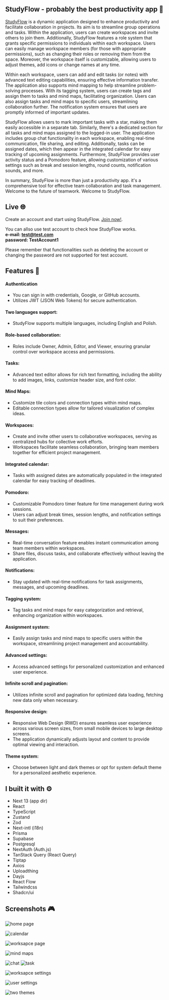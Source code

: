 ## StudyFlow -  probably the best productivity app :dragon:

[StudyFlow](https://studyflow-app.vercel.app 'StudyFlow') is a dynamic application designed to enhance productivity and facilitate collaboration in projects. Its aim is to streamline group operations and tasks. Within the application, users can create workspaces and invite others to join them. Additionally, StudyFlow features a role system that grants specific permissions to individuals within each workspace. Users can easily manage workspace members (for those with appropriate permissions), such as changing their roles or removing them from the space. Moreover, the workspace itself is customizable, allowing users to adjust themes, add icons or change names at any time.

Within each workspace, users can add and edit tasks (or notes) with advanced text editing capabilities, ensuring effective information transfer. The application also supports mind mapping to help streamline problem-solving processes. With its tagging system, users can create tags and assign them to tasks and mind maps, facilitating organization. Users can also assign tasks and mind maps to specific users, streamlining collaboration further. The notification system ensures that users are promptly informed of important updates.

StudyFlow allows users to mark important tasks with a star, making them easily accessible in a separate tab. Similarly, there's a dedicated section for all tasks and mind maps assigned to the logged-in user. The application includes group chat functionality in each workspace, enabling real-time communication, file sharing, and editing. Additionally, tasks can be assigned dates, which then appear in the integrated calendar for easy tracking of upcoming assignments. Furthermore, StudyFlow provides user activity status and a Pomodoro feature, allowing customization of various settings such as break and session lengths, round counts, notification sounds, and more.

In summary, StudyFlow is more than just a productivity app. it's a comprehensive tool for effective team collaboration and task management. Welcome to the future of teamwork. Welcome to StudyFlow.

## Live :globe_with_meridians:

Create an account and start using StudyFlow. [Join now!](https://studyflow-app.vercel.app/sign-up 'Join to StudyFlow').

You can allso use test account to check how StudyFlow works.
<br/>
**e-mail: test@test.com**
<br/>
**password: TestAccount1**

Please remember that functionalities such as deleting the account or changing the password are not supported for test account.

## Features :sparkler:


#### Authentication
- You can sign in with credentials, Google, or GitHub accounts.
- Utilizes JWT (JSON Web Tokens) for secure authentication.

#### Two languages support:
- StudyFlow supports multiple languages, including English and Polish.

#### Role-based collaboration:
- Roles include Owner, Admin, Editor, and Viewer, ensuring granular control over workspace access and permissions.

#### Tasks:
- Advanced text editor allows for rich text formatting, including the ability to add images, links, customize header size, and font color.

#### Mind Maps:
- Customize tile colors and connection types within mind maps.
- Editable connection types allow for tailored visualization of complex ideas.

#### Workspaces:
- Create and invite other users to collaborative workspaces, serving as centralized hubs for collective work efforts.
- Workspaces facilitate seamless collaboration, bringing team members together for efficient project management.

#### Integrated calendar:
- Tasks with assigned dates are automatically populated in the integrated calendar for easy tracking of deadlines.

#### Pomodoro:
- Customizable Pomodoro timer feature for time management during work sessions.
- Users can adjust break times, session lengths, and notification settings to suit their preferences.

#### Messages:
- Real-time conversation feature enables instant communication among team members within workspaces.
- Share files, discuss tasks, and collaborate effectively without leaving the application.

#### Notifications:

- Stay updated with real-time notifications for task assignments, messages, and upcoming deadlines.

#### Tagging system:

- Tag tasks and mind maps for easy categorization and retrieval, enhancing organization within workspaces.

#### Assignment system:

- Easily assign tasks and mind maps to specific users within the workspace, streamlining project management and accountability.

#### Advanced settings:
- Access advanced settings for personalized customization and enhanced user experience.

#### Infinite scroll and pagination:
- Utilizes infinite scroll and pagination for optimized data loading, fetching new data only when necessary.

#### Responsive design:
- Responsive Web Design (RWD) ensures seamless user experience across various screen sizes, from small mobile devices to large desktop screens.
- The application dynamically adjusts layout and content to provide optimal viewing and interaction.

#### Theme system:

- Choose between light and dark themes or opt for system default theme for a personalized aesthetic experience.


## I built it with :gear:

- Next 13 (app dir)
- React
- TypeScript
- Zustand
- Zod
- Next-intl (i18n)
- Prisma
- Supabase
- Postgresql
- NextAuth (Auth.js)
- TanStack Query (React Query)
- Tiptap
- Axios
- Uploadthing
- Dayjs
- React Flow
- Tailwindcss
- Shadcn/ui

## Screenshots :video_game:

![home page](https://raw.githubusercontent.com/sepetowski/studyFlow/main/public/images/homeScreen.png)

![calendar](https://raw.githubusercontent.com/sepetowski/studyFlow/main/public/images/calendar.png)

![worksapce page](https://raw.githubusercontent.com/sepetowski/studyFlow/main/public/images/workspaceFilter.png)

![mind maps](https://raw.githubusercontent.com/sepetowski/studyFlow/main/public/images/mindMap1.png)

![chat](https://raw.githubusercontent.com/sepetowski/studyFlow/main/public/images/chat4.png)
![task](https://raw.githubusercontent.com/sepetowski/studyFlow/main/public/images/task.png)

![worksapce settings](https://raw.githubusercontent.com/sepetowski/studyFlow/main/public/images/settings3.png)

![user settings](https://raw.githubusercontent.com/sepetowski/studyFlow/main/public/images/settings1.png)

![two themes](https://raw.githubusercontent.com/sepetowski/studyFlow/main/public/images/systemThemeExample.jpg)



